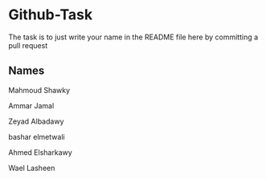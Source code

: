 # Github-Task
The task is to just write your name in the README file here by committing a pull request 
## Names 
Mahmoud Shawky

Ammar Jamal

Zeyad Albadawy

bashar elmetwali


Ahmed Elsharkawy

Wael Lasheen
